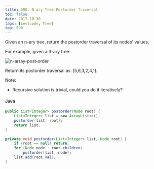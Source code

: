 ```yaml
---
title: 590. N-ary Tree Postorder Traversal
toc: false
date: 2017-10-30
tags: [Leetcode, Tree]
top: 590
---
```



Given an n-ary tree, return the postorder traversal of its nodes' values.

For example, given a 3-ary tree:

![n-array-post-order](http://phpk72ttq.bkt.clouddn.com/n-array-post-order.png?imageslim)

Return its postorder traversal as: [5,6,3,2,4,1].

 
Note:

* Recursive solution is trivial, could you do it iteratively?


#### Java


```Java
public List<Integer> postorder(Node root) {
    List<Integer> list = new ArrayList<>();
    postorder(list, root);
    return list;
}
    
private void postorder(List<Integer> list, Node root) {
    if (root == null) return;
    for (Node node : root.children)
        postorder(list, node);
    list.add(root.val);
}
```